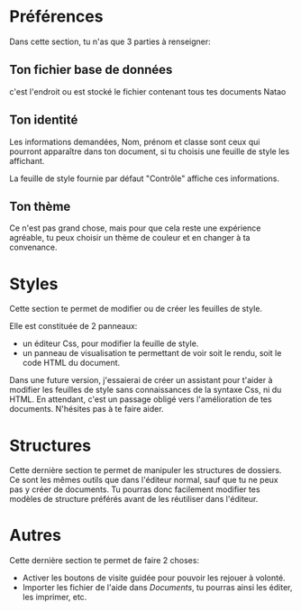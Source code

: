 # Préférences

Dans cette section, tu n'as que 3 parties à renseigner:
## Ton fichier base de données

c'est l'endroit ou est stocké le fichier contenant tous tes documents Natao


## Ton identité

Les informations demandées, Nom, prénom et classe sont ceux qui pourront apparaître dans ton document, si tu choisis une feuille de style les affichant.

La feuille de style fournie par défaut "Contrôle" affiche ces informations.

## Ton thème

Ce n'est pas grand chose, mais pour que cela reste une expérience agréable, tu peux choisir un thème de couleur et en changer à ta convenance.

# Styles

Cette section te permet de modifier ou de créer les feuilles de style.

Elle est constituée de 2 panneaux:
* un éditeur Css, pour modifier la feuille de style.
* un panneau de visualisation te permettant de voir soit le rendu, soit le code HTML du document.

Dans une future version, j'essaierai de créer un assistant pour t'aider à modifier les feuilles de style sans connaissances de la syntaxe Css, ni du HTML. En attendant, c'est un passage obligé vers l'amélioration de tes documents. N'hésites pas à te faire aider.

# Structures

Cette dernière section te permet de manipuler les structures de dossiers. Ce sont les mêmes outils que dans l'éditeur normal, sauf que tu ne peux pas y créer de documents. Tu pourras donc facilement modifier tes modèles de structure préférés avant de les réutiliser dans l'éditeur.

# Autres
Cette dernière section te permet de faire 2 choses:
- Activer les boutons de visite guidée<span class="typcn typcn-compass"></span> pour pouvoir les rejouer à volonté.
- Importer les fichier de l'aide dans *Documents*, tu pourras ainsi les éditer, les imprimer, etc.